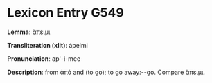 # Lexicon Entry G549

**Lemma**: ἄπειμι

**Transliteration (xlit)**: ápeimi

**Pronunciation**: ap'-i-mee

**Description**:
from ἀπό and  (to go); to go away:--go. Compare ἄπειμι.
